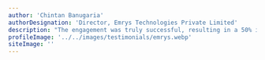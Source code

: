 ```yaml
---
author: 'Chintan Banugaria'
authorDesignation: 'Director, Emrys Technologies Private Limited'
description: "The engagement was truly successful, resulting in a 50% increase in deployment efficiency, a 99.9% production environment uptime, a 40% decrease in error rates, and an 80% decrease in support calls. Improwised Techhnologies showed impressive DevOps practices and responsiveness to the client's needs"
profileImage: '../../images/testimonials/emrys.webp'
siteImage: ''
---
```

